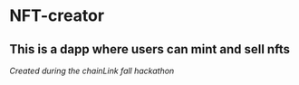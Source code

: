 # NFT-creator
## This is a dapp where users can mint and sell nfts

*Created during the chainLink fall hackathon*
